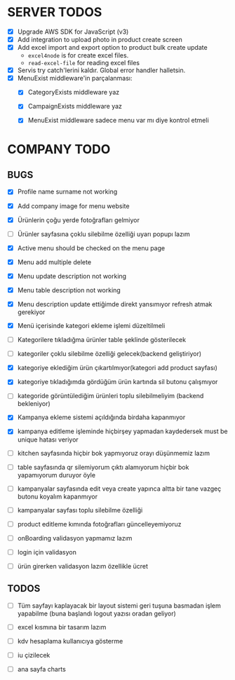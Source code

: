 # SERVER TODOS

- [x] Upgrade AWS SDK for JavaScript (v3)
- [x] Add integration to upload photo in product create screen
- [x] Add excel import and export option to product bulk create update
  - `excel4node` is for create excel files.
  - `read-excel-file` for reading excel files
- [x] Servis try catch'lerini kaldır. Global error handler halletsin.
- [x] MenuExist middleware'in parçalanması:
  - [x] CategoryExists middleware yaz
  - [x] CampaignExists middleware yaz
  - [x] MenuExist middleware sadece menu var mı diye kontrol etmeli


# COMPANY TODO
## BUGS
- [x]  Profile name surname not working
- [x]  Add company image for menu website
- [x]  Ürünlerin çoğu yerde fotoğrafları gelmiyor
- [ ]  Ürünler sayfasına çoklu silebilme özelliği uyarı popupı lazım
- [x]  Active menu should be checked on the menu page
- [x] Menu add multiple delete
- [x]  Menu update description not working
- [x]  Menu table description not working
- [x]  Menu description update ettiğimde direkt yansımıyor refresh atmak gerekiyor
- [x]  Menü içerisinde kategori ekleme işlemi düzeltilmeli
- [ ] Kategorilere tıkladığma ürünler table  şeklinde gösterilecek
- [ ] kategoriler çoklu silebilme özelliği gelecek(backend geliştiriyor)
- [X] kategoriye eklediğim ürün çıkartılmıyor(kategori add product sayfası)
- [X] kategoriye tıkladığımda gördüğüm ürün kartında sil butonu çalışmıyor
- [ ] kategoride görüntülediğim ürünleri toplu silebilmeliyim (backend bekleniyor)
- [x] Kampanya ekleme sistemi açıldığında birdaha kapanmıyor
- [x] kampanya editleme işleminde hiçbirşey yapmadan kaydedersek must be unique hatası veriyor

- [ ] kitchen sayfasında hiçbir bok yapmıyoruz orayı düşünmemiz lazım

- [ ] table sayfasında qr silemiyorum çıktı alamıyorum hiçbir bok yapamıyorum duruyor öyle

- [ ] kampanyalar sayfasında edit veya create yapınca altta bir tane vazgeç butonu koyalım kapanmıyor

- [ ] kampanyalar sayfası toplu silebilme özelliği

- [ ] product editleme kımında fotoğrafları güncelleyemiyoruz

- [ ] onBoarding validasyon yapmamız lazım

- [ ] login için validasyon

- [ ] ürün girerken validasyon lazım özellikle ücret

## TODOS
- [ ]  Tüm sayfayı kaplayacak bir layout sistemi geri tuşuna basmadan işlem yapabilme (buna başlandı logout yazısı oradan geliyor)

- [ ] excel kısmına bir tasarım lazım

- [ ] kdv hesaplama kullanıcıya gösterme

- [ ] iu çizilecek 

- [ ] ana sayfa charts





